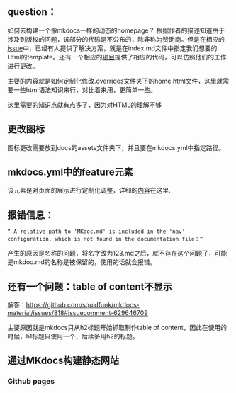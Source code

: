 ## question：

如何去构建一个像mkdocs一样的动态的homepage？
根据作者的描述知道由于涉及到版权的问题，该部分的代码是不公布的，除非称为赞助商。但是在相应的[issue](https://github.com/squidfunk/mkdocs-material/issues/1996)中，已经有人提供了解决方案，就是在index.md文件中指定我们想要的Html的template。还有一个相应的[项目](https://github.com/up42/up42-py)提供了相应的代码，可以仿照他们的工作进行更改。

主要的内容就是如何定制化修改.overrides文件夹下的home.html文件，这里就需要一些html语法知识来行，对比着来用，更简单一些。

这里需要的知识点就有点多了，因为对HTML的理解不够

## 更改图标
图标更改需要放到docs的assets文件夹下，并且要在mkdocs.yml中指定路径。

## mkdocs.yml中的feature元素
该元素是对页面的展示进行定制化调整，详细的[内容](https://squidfunk.github.io/mkdocs-material/blog/2021/12/27/the-past-present-and-future/?h=feature#features)在这里.

## 报错信息：
`“ A relative path to 'MKdoc.md' is included in the 'nav' configuration, which is not found in the documentation file：“`

产生的原因是名称的问题，将名字改为123.md之后，就不存在这个问题了，可能是mkdoc.md的名称是被保留的，使用的话就会报错。

## 还有一个问题：table of content不显示
解答：https://github.com/squidfunk/mkdocs-material/issues/818#issuecomment-629646709

主要原因就是mkdocs只从h2标题开始抓取制作table of content，因此在使用的时候，h1标题只使用一个，后续多用h2的标题。

## 通过MKdocs构建静态网站


### Github pages

